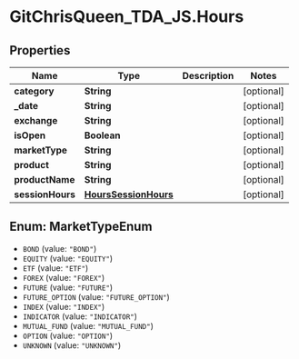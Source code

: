 # GitChrisQueen_TDA_JS.Hours

## Properties
Name | Type | Description | Notes
------------ | ------------- | ------------- | -------------
**category** | **String** |  | [optional] 
**_date** | **String** |  | [optional] 
**exchange** | **String** |  | [optional] 
**isOpen** | **Boolean** |  | [optional] 
**marketType** | **String** |  | [optional] 
**product** | **String** |  | [optional] 
**productName** | **String** |  | [optional] 
**sessionHours** | [**HoursSessionHours**](HoursSessionHours.md) |  | [optional] 

<a name="MarketTypeEnum"></a>
## Enum: MarketTypeEnum

* `BOND` (value: `"BOND"`)
* `EQUITY` (value: `"EQUITY"`)
* `ETF` (value: `"ETF"`)
* `FOREX` (value: `"FOREX"`)
* `FUTURE` (value: `"FUTURE"`)
* `FUTURE_OPTION` (value: `"FUTURE_OPTION"`)
* `INDEX` (value: `"INDEX"`)
* `INDICATOR` (value: `"INDICATOR"`)
* `MUTUAL_FUND` (value: `"MUTUAL_FUND"`)
* `OPTION` (value: `"OPTION"`)
* `UNKNOWN` (value: `"UNKNOWN"`)

